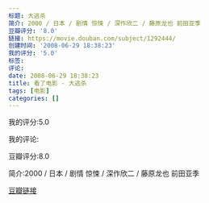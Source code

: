 ```yaml
---
标题: 大逃杀
简介: 2000 / 日本 / 剧情 惊悚 / 深作欣二 / 藤原龙也 前田亚季
豆瓣评分: '8.0'
链接: https://movie.douban.com/subject/1292444/
创建时间: '2008-06-29 18:38:23'
我的评分: '5.0'
标签:
评论:
date: 2008-06-29 18:38:23
title: 看了电影 - 大逃杀
tags: [电影]
categories: []
---
```


我的评分:5.0

我的评论:

豆瓣评分:8.0

简介:2000 / 日本 / 剧情 惊悚 / 深作欣二 / 藤原龙也 前田亚季

[豆瓣链接](https://movie.douban.com/subject/1292444/)

